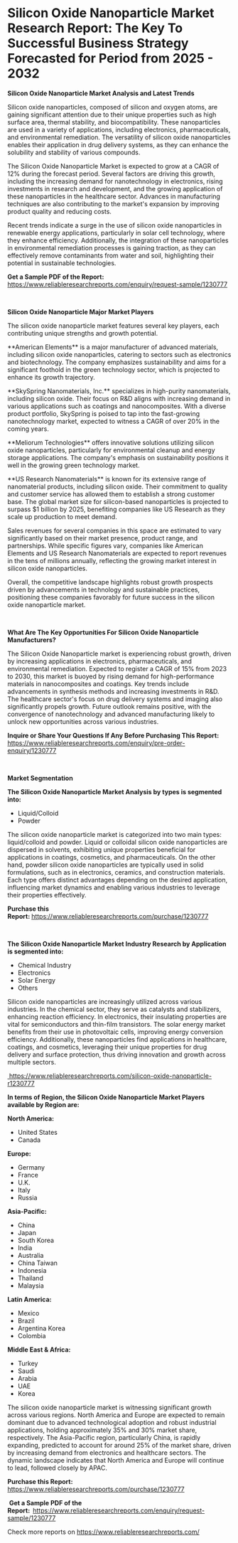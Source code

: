 <p><h1>Silicon Oxide Nanoparticle Market Research Report: The Key To Successful Business Strategy Forecasted for Period from 2025 - 2032</h1></p><p><strong>Silicon Oxide Nanoparticle Market Analysis and Latest Trends</strong></p>
<p><p>Silicon oxide nanoparticles, composed of silicon and oxygen atoms, are gaining significant attention due to their unique properties such as high surface area, thermal stability, and biocompatibility. These nanoparticles are used in a variety of applications, including electronics, pharmaceuticals, and environmental remediation. The versatility of silicon oxide nanoparticles enables their application in drug delivery systems, as they can enhance the solubility and stability of various compounds.</p><p>The Silicon Oxide Nanoparticle Market is expected to grow at a CAGR of 12% during the forecast period. Several factors are driving this growth, including the increasing demand for nanotechnology in electronics, rising investments in research and development, and the growing application of these nanoparticles in the healthcare sector. Advances in manufacturing techniques are also contributing to the market's expansion by improving product quality and reducing costs. </p><p>Recent trends indicate a surge in the use of silicon oxide nanoparticles in renewable energy applications, particularly in solar cell technology, where they enhance efficiency. Additionally, the integration of these nanoparticles in environmental remediation processes is gaining traction, as they can effectively remove contaminants from water and soil, highlighting their potential in sustainable technologies.</p></p>
<p><strong>Get a Sample PDF of the Report:&nbsp;</strong> <a href="https://www.reliableresearchreports.com/enquiry/request-sample/1230777?utm_campaign=3090&utm_medium=2&utm_source=Github&utm_content=ia&utm_term=01042025&utm_id=silicon-oxide-nanoparticle">https://www.reliableresearchreports.com/enquiry/request-sample/1230777</a></p>
<p>&nbsp;</p>
<p><strong>Silicon Oxide Nanoparticle Major Market Players</strong></p>
<p><p>The silicon oxide nanoparticle market features several key players, each contributing unique strengths and growth potential. </p><p>**American Elements** is a major manufacturer of advanced materials, including silicon oxide nanoparticles, catering to sectors such as electronics and biotechnology. The company emphasizes sustainability and aims for a significant foothold in the green technology sector, which is projected to enhance its growth trajectory.</p><p>**SkySpring Nanomaterials, Inc.** specializes in high-purity nanomaterials, including silicon oxide. Their focus on R&D aligns with increasing demand in various applications such as coatings and nanocomposites. With a diverse product portfolio, SkySpring is poised to tap into the fast-growing nanotechnology market, expected to witness a CAGR of over 20% in the coming years.</p><p>**Meliorum Technologies** offers innovative solutions utilizing silicon oxide nanoparticles, particularly for environmental cleanup and energy storage applications. The company's emphasis on sustainability positions it well in the growing green technology market.</p><p>**US Research Nanomaterials** is known for its extensive range of nanomaterial products, including silicon oxide. Their commitment to quality and customer service has allowed them to establish a strong customer base. The global market size for silicon-based nanoparticles is projected to surpass $1 billion by 2025, benefiting companies like US Research as they scale up production to meet demand.</p><p>Sales revenues for several companies in this space are estimated to vary significantly based on their market presence, product range, and partnerships. While specific figures vary, companies like American Elements and US Research Nanomaterials are expected to report revenues in the tens of millions annually, reflecting the growing market interest in silicon oxide nanoparticles.</p><p>Overall, the competitive landscape highlights robust growth prospects driven by advancements in technology and sustainable practices, positioning these companies favorably for future success in the silicon oxide nanoparticle market.</p></p>
<p>&nbsp;</p>
<p><strong>What Are The Key Opportunities For Silicon Oxide Nanoparticle Manufacturers?</strong></p>
<p><p>The Silicon Oxide Nanoparticle market is experiencing robust growth, driven by increasing applications in electronics, pharmaceuticals, and environmental remediation. Expected to register a CAGR of 15% from 2023 to 2030, this market is buoyed by rising demand for high-performance materials in nanocomposites and coatings. Key trends include advancements in synthesis methods and increasing investments in R&D. The healthcare sector's focus on drug delivery systems and imaging also significantly propels growth. Future outlook remains positive, with the convergence of nanotechnology and advanced manufacturing likely to unlock new opportunities across various industries.</p></p>
<p><strong>Inquire or Share Your Questions If Any Before Purchasing This Report:</strong> <a href="https://www.reliableresearchreports.com/enquiry/pre-order-enquiry/1230777?utm_campaign=3090&utm_medium=2&utm_source=Github&utm_content=ia&utm_term=01042025&utm_id=silicon-oxide-nanoparticle">https://www.reliableresearchreports.com/enquiry/pre-order-enquiry/1230777</a></p>
<p>&nbsp;</p>
<p><strong>Market Segmentation</strong></p>
<p><strong>The Silicon Oxide Nanoparticle Market Analysis by types is segmented into:</strong></p>
<p><ul><li>Liquid/Colloid</li><li>Powder</li></ul></p>
<p><p>The silicon oxide nanoparticle market is categorized into two main types: liquid/colloid and powder. Liquid or colloidal silicon oxide nanoparticles are dispersed in solvents, exhibiting unique properties beneficial for applications in coatings, cosmetics, and pharmaceuticals. On the other hand, powder silicon oxide nanoparticles are typically used in solid formulations, such as in electronics, ceramics, and construction materials. Each type offers distinct advantages depending on the desired application, influencing market dynamics and enabling various industries to leverage their properties effectively.</p></p>
<p><strong>Purchase this Report:&nbsp;</strong><a href="https://www.reliableresearchreports.com/purchase/1230777?utm_campaign=3090&utm_medium=2&utm_source=Github&utm_content=ia&utm_term=01042025&utm_id=silicon-oxide-nanoparticle">https://www.reliableresearchreports.com/purchase/1230777</a></p>
<p>&nbsp;</p>
<p><strong>The Silicon Oxide Nanoparticle Market Industry Research by Application is segmented into:</strong></p>
<p><ul><li>Chemical Industry</li><li>Electronics</li><li>Solar Energy</li><li>Others</li></ul></p>
<p><p>Silicon oxide nanoparticles are increasingly utilized across various industries. In the chemical sector, they serve as catalysts and stabilizers, enhancing reaction efficiency. In electronics, their insulating properties are vital for semiconductors and thin-film transistors. The solar energy market benefits from their use in photovoltaic cells, improving energy conversion efficiency. Additionally, these nanoparticles find applications in healthcare, coatings, and cosmetics, leveraging their unique properties for drug delivery and surface protection, thus driving innovation and growth across multiple sectors.</p></p>
<p><a href="https://www.reliableresearchreports.com/silicon-oxide-nanoparticle-r1230777?utm_campaign=3090&utm_medium=2&utm_source=Github&utm_content=ia&utm_term=01042025&utm_id=silicon-oxide-nanoparticle">&nbsp;https://www.reliableresearchreports.com/silicon-oxide-nanoparticle-r1230777</a></p>
<p><strong>In terms of Region, the Silicon Oxide Nanoparticle Market Players available by Region are:</strong></p>
<p>
    <p> <strong> North America: </strong>
        <ul>
            <li>United States</li>
            <li>Canada</li>
        </ul>
        </p> 
    <p> <strong> Europe: </strong>
        <ul>
            <li>Germany</li>
            <li>France</li>
            <li>U.K.</li>
            <li>Italy</li>
            <li>Russia</li>
        </ul>
        </p> 
    <p> <strong> Asia-Pacific: </strong>
        <ul>
            <li>China</li>
            <li>Japan</li>
            <li>South Korea</li>
            <li>India</li>
            <li>Australia</li>
            <li>China Taiwan</li>
            <li>Indonesia</li>
            <li>Thailand</li>
            <li>Malaysia</li>
        </ul>
        </p> 
    <p> <strong> Latin America: </strong>
        <ul>
            <li>Mexico</li>
            <li>Brazil</li>
            <li>Argentina Korea</li>
            <li>Colombia</li>
        </ul>
        </p> 
    <p> <strong> Middle East & Africa: </strong>
        <ul>
            <li>Turkey</li>
            <li>Saudi</li>
            <li>Arabia</li>
            <li>UAE</li>
            <li>Korea</li>
        </ul>
    </p>
    </p>
<p><p>The silicon oxide nanoparticle market is witnessing significant growth across various regions. North America and Europe are expected to remain dominant due to advanced technological adoption and robust industrial applications, holding approximately 35% and 30% market share, respectively. The Asia-Pacific region, particularly China, is rapidly expanding, predicted to account for around 25% of the market share, driven by increasing demand from electronics and healthcare sectors. The dynamic landscape indicates that North America and Europe will continue to lead, followed closely by APAC.</p></p>
<p><strong>Purchase this Report: </strong><a href="https://www.reliableresearchreports.com/purchase/1230777?utm_campaign=3090&utm_medium=2&utm_source=Github&utm_content=ia&utm_term=01042025&utm_id=silicon-oxide-nanoparticle">https://www.reliableresearchreports.com/purchase/1230777</a></p>
<p>&nbsp;<strong>Get a Sample PDF of the Report:&nbsp;&nbsp;</strong><a href="https://www.reliableresearchreports.com/enquiry/request-sample/1230777?utm_campaign=3090&utm_medium=2&utm_source=Github&utm_content=ia&utm_term=01042025&utm_id=silicon-oxide-nanoparticle">https://www.reliableresearchreports.com/enquiry/request-sample/1230777</a></p>
<p><strong></strong></p>
<p>Check more reports on <a href="https://www.reliableresearchreports.com/?utm_campaign=3090&utm_medium=2&utm_source=Github&utm_content=ia&utm_term=01042025&utm_id=silicon-oxide-nanoparticle">https://www.reliableresearchreports.com/</a></p>